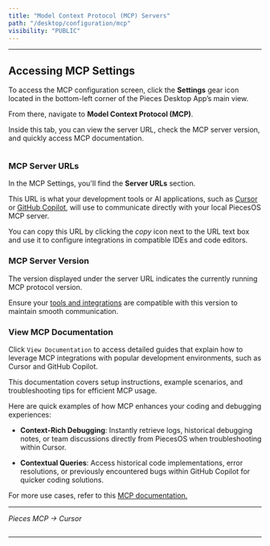 ```yaml
---
title: "Model Context Protocol (MCP) Servers"
path: "/desktop/configuration/mcp"
visibility: "PUBLIC"
---
```

***

## Accessing MCP Settings

To access the MCP configuration screen, click the **Settings** gear icon located in the bottom-left corner of the Pieces Desktop App’s main view.

From there, navigate to **Model Context Protocol (MCP)**.

Inside this tab, you can view the server URL, check the MCP server version, and quickly access MCP documentation.

<Image src="https://storage.googleapis.com/hashnode_product_documentation_assets/desktop_app_assets/configuration/mcp/model_context_protocol_pfd_settings.png" alt="" align="center" fullwidth="false" />

### MCP Server URLs

In the MCP Settings, you'll find the **Server URLs** section.

This URL is what your development tools or AI applications, such as [Cursor](https://docs.pieces.app/products/mcp/cursor) or [GitHub Copilot](https://docs.pieces.app/products/mcp/github-copilot), will use to communicate directly with your local PiecesOS MCP server.

You can copy this URL by clicking the *copy* icon next to the URL text box and use it to configure integrations in compatible IDEs and code editors.

### MCP Server Version

The version displayed under the server URL indicates the currently running MCP protocol version.

Ensure your [tools and integrations](https://docs.pieces.app/products/mcp/get-started#getting-started) are compatible with this version to maintain smooth communication.

### View MCP Documentation

Click `View Documentation` to access detailed guides that explain how to leverage MCP integrations with popular development environments, such as Cursor and GitHub Copilot.

This documentation covers setup instructions, example scenarios, and troubleshooting tips for efficient MCP usage.

Here are quick examples of how MCP enhances your coding and debugging experiences:

* **Context-Rich Debugging**: Instantly retrieve logs, historical debugging notes, or team discussions directly from PiecesOS when troubleshooting within Cursor.

* **Contextual Queries**: Access historical code implementations, error resolutions, or previously encountered bugs within GitHub Copilot for quicker coding solutions.

For more use cases, refer to this [MCP documentation.](https://docs.pieces.app/products/mcp/get-started)

***

*Pieces MCP → Cursor*

<Image src="https://storage.googleapis.com/hashnode_product_documentation_assets/mcp_documentation/misc/cursor_ask_about_youtube_tutorial.png" alt="" align="center" fullwidth="false" />

***
